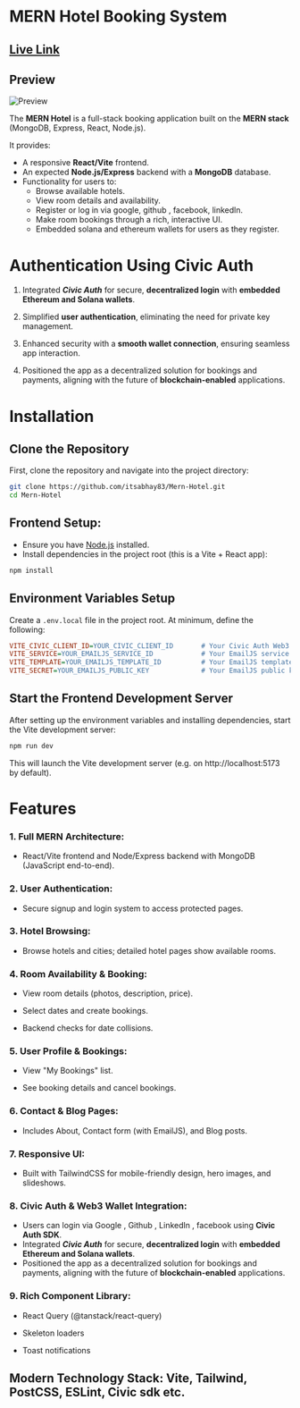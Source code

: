 # MERN Hotel Booking System

## [Live Link](https://abhay-portfolio-kappa-one.vercel.app/)


## Preview
![Preview](https://media-hosting.imagekit.io/a44b368e9fcd4c6a/screenshot_1745780443508.png?Expires=1840388445&Key-Pair-Id=K2ZIVPTIP2VGHC&Signature=KKJO9eBXsCp0-OYnw~v2iVpfS4NdTQfwHOhccb2QSd89uAHmVoxWfvqDURG4Arn62PU7qiO6oeSNEOLBNorAoUQVXu0f2p6fdT8BhAHIqZIhHrQ9TJgsJfb~VDYsreqD3uy1wQyyQr02OfGS8k7kyACx72FBtA-sAACfhgtPOEUBWvYHwBHF-ZXunLL2Mwax-A-D3G0Us801Vr3OmcvgnIntvajqUUFw3oARCYUWiQNj6BnO4jzWUoP9Ciq4PoDYJ0qzURNfFpcTFFdg1xHT~GubA7X5XjqJxcobHjirkDkYQRj~ozSLEZlqZWDsy5PZhLQsA8UaMI3FsDPcqQJPaw__)

The **MERN Hotel** is a full-stack booking application built on the **MERN stack** (MongoDB, Express, React, Node.js).

It provides:
- A responsive **React/Vite** frontend.
- An expected **Node.js/Express** backend with a **MongoDB** database.
- Functionality for users to:
  - Browse available hotels.
  - View room details and availability.
  - Register or log in via google, github , facebook, linkedln.
  - Make room bookings through a rich, interactive UI.
  - Embedded solana and ethereum wallets for users as they register.
  

# Authentication Using Civic Auth
1. Integrated ***Civic Auth*** for secure, **decentralized login** with **embedded Ethereum and Solana wallets**.

2. Simplified **user authentication**, eliminating the need for private key management.

3. Enhanced security with a **smooth wallet connection**, ensuring seamless app interaction.

4. Positioned the app as a decentralized solution for bookings and payments, aligning with the future of **blockchain-enabled** applications.

# Installation
## Clone the Repository

First, clone the repository and navigate into the project directory:

```bash
git clone https://github.com/itsabhay83/Mern-Hotel.git
cd Mern-Hotel
```
## Frontend Setup:


- Ensure you have [Node.js](https://nodejs.org/) installed.
- Install dependencies in the project root (this is a Vite + React app):

```bash
npm install
```

## Environment Variables Setup

Create a `.env.local` file in the project root. At minimum, define the following:

```ini
VITE_CIVIC_CLIENT_ID=YOUR_CIVIC_CLIENT_ID       # Your Civic Auth Web3 client ID
VITE_SERVICE=YOUR_EMAILJS_SERVICE_ID            # Your EmailJS service ID
VITE_TEMPLATE=YOUR_EMAILJS_TEMPLATE_ID          # Your EmailJS template ID
VITE_SECRET=YOUR_EMAILJS_PUBLIC_KEY             # Your EmailJS public key
```

## Start the Frontend Development Server

After setting up the environment variables and installing dependencies, start the Vite development server:

```bash
npm run dev
```

This will launch the Vite development server (e.g. on http://localhost:5173 by default).


# Features 
 ### 1. Full MERN Architecture: 
 - React/Vite frontend and Node/Express backend with MongoDB (JavaScript end-to-end).

 ### 2. User Authentication: 
-  Secure signup and login system to access protected pages.

### 3. Hotel Browsing: 
-  Browse hotels and cities; detailed hotel pages show available rooms.

 ### 4.  Room Availability & Booking:

- View room details (photos, description, price).

- Select dates and create bookings.

- Backend checks for date collisions.

 ### 5. User Profile & Bookings:

- View "My Bookings" list.

- See booking details and cancel bookings.

### 6. Contact & Blog Pages: 
- Includes About, Contact form (with EmailJS), and Blog posts.

### 7.  Responsive UI:
 - Built with TailwindCSS for mobile-friendly design, hero images, and slideshows.
 ### 8.  Civic Auth & Web3 Wallet Integration:

- Users can login via Google , Github , Linkedln , facebook using **Civic Auth SDK**.
- Integrated ***Civic Auth*** for secure, **decentralized login** with **embedded Ethereum and Solana wallets**.
-  Positioned the app as a decentralized solution for bookings and payments, aligning with the future of **blockchain-enabled** applications.


### 9.  Rich Component Library:

- React Query (@tanstack/react-query)

- Skeleton loaders

- Toast notifications



## Modern Technology Stack: Vite, Tailwind, PostCSS, ESLint, Civic sdk etc.